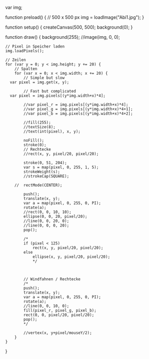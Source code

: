var img;

function preload() {
	// 500 x 500 px
	img = loadImage("Abi1.jpg");
}

function setup() {
	createCanvas(500, 500);
	background(0);
}

function draw() {
	background(255);
	//image(img, 0, 0);
	
	// Pixel in Speicher laden
	img.loadPixels();

	// Zeilen
	for (var y = 0; y < img.height; y += 20) {
		// Spalten
		for (var x = 0; x < img.width; x += 20) {
			// Simple but slow
      var pixel = img.get(x, y);
      
			// Fast but complicated
      var pixel = img.pixels[(y*img.width+x)*4];
			
			//var pixel_r = img.pixels[(y*img.width+x)*4];
			//var pixel_g = img.pixels[(y*img.width+x)*4+1];
			//var pixel_b = img.pixels[(y*img.width+x)*4+2];
			
			//fill(255);
			//textSize(8);
			//text(int(pixel), x, y);
			
			noFill();
			stroke(0);
			// Rechtecke
			//rect(x, y, pixel/20, pixel/20);
			
			stroke(0, 51, 204);
			var s = map(pixel, 0, 255, 1, 5);
			strokeWeight(s);
			//strokeCap(SQUARE);
			
		//	rectMode(CENTER);
			
			push();
			translate(x, y);
			var a = map(pixel, 0, 255, 0, PI);
			rotate(a);
			//rect(0, 0, 10, 10);
			ellipse(0, 0, 20, pixel/20);
			//line(0, 0, 20, 0);
			//line(0, 0, 0, 20);
			pop();
			
			/*
			if (pixel < 125)
				rect(x, y, pixel/20, pixel/20);
			else
				ellipse(x, y, pixel/20, pixel/20);
				*/
			
			
			
			// Windfahnen / Rechtecke
			/*
			push();
			translate(x, y);
			var a = map(pixel, 0, 255, 0, PI);
			rotate(a);
			//line(0, 0, 10, 0);
			fill(pixel_r, pixel_g, pixel_b);
			rect(0, 0, pixel/20, pixel/20);
			pop();
			*/
			
			//vertex(x, y+pixel/mouseY/2);
		}
	}
}
